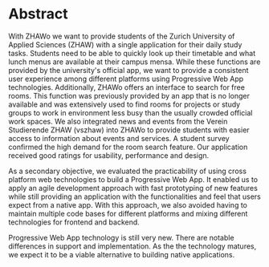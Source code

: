 # Abstract

With ZHAWo we want to provide students of the Zurich University of Applied Sciences (ZHAW) with a single application for their daily study tasks. Students need to be able to quickly look up their timetable and what lunch menus are available at their campus mensa. While these functions are provided by the university's official app, we want to provide a consistent user experience among different platforms using Progressive Web App technologies. Additionally, ZHAWo offers an interface to search for free rooms. This function was previously provided by an app that is no longer available and was extensively used to find rooms for projects or study groups to work in environment less busy than the usually crowded official work spaces. We also integrated news and events from the Verein Studierende ZHAW (vszhaw) into ZHAWo to provide students with easier access to information about events and services.
A student survey confirmed the high demand for the room search feature. Our application received good ratings for usability, performance and design.

As a secondary objective, we evaluated the practicability of using cross platform web technologies to build a Progressive Web App. It enabled us to apply an agile development approach with fast prototyping of new features while still providing an application with the functionalities and feel that users expect from a native app. With this approach, we also avoided having to maintain multiple code bases for different platforms and mixing different technologies for frontend and backend.

Progressive Web App technology is still very new. There are notable differences in support and implementation. As the the technology matures, we expect it to be a viable alternative to building native applications.
